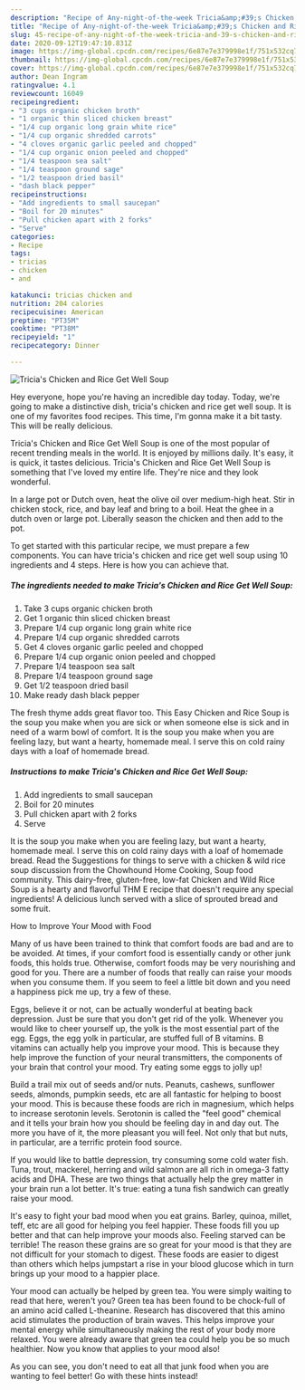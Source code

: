 ```yaml
---
description: "Recipe of Any-night-of-the-week Tricia&amp;#39;s Chicken and Rice Get Well Soup"
title: "Recipe of Any-night-of-the-week Tricia&amp;#39;s Chicken and Rice Get Well Soup"
slug: 45-recipe-of-any-night-of-the-week-tricia-and-39-s-chicken-and-rice-get-well-soup
date: 2020-09-12T19:47:10.831Z
image: https://img-global.cpcdn.com/recipes/6e87e7e379998e1f/751x532cq70/tricias-chicken-and-rice-get-well-soup-recipe-main-photo.jpg
thumbnail: https://img-global.cpcdn.com/recipes/6e87e7e379998e1f/751x532cq70/tricias-chicken-and-rice-get-well-soup-recipe-main-photo.jpg
cover: https://img-global.cpcdn.com/recipes/6e87e7e379998e1f/751x532cq70/tricias-chicken-and-rice-get-well-soup-recipe-main-photo.jpg
author: Dean Ingram
ratingvalue: 4.1
reviewcount: 16049
recipeingredient:
- "3 cups organic chicken broth"
- "1 organic thin sliced chicken breast"
- "1/4 cup organic long grain white rice"
- "1/4 cup organic shredded carrots"
- "4 cloves organic garlic peeled and chopped"
- "1/4 cup organic onion peeled and chopped"
- "1/4 teaspoon sea salt"
- "1/4 teaspoon ground sage"
- "1/2 teaspoon dried basil"
- "dash black pepper"
recipeinstructions:
- "Add ingredients to small saucepan"
- "Boil for 20 minutes"
- "Pull chicken apart with 2 forks"
- "Serve"
categories:
- Recipe
tags:
- tricias
- chicken
- and

katakunci: tricias chicken and 
nutrition: 204 calories
recipecuisine: American
preptime: "PT35M"
cooktime: "PT38M"
recipeyield: "1"
recipecategory: Dinner

---
```



![Tricia&#39;s Chicken and Rice Get Well Soup](https://img-global.cpcdn.com/recipes/6e87e7e379998e1f/751x532cq70/tricias-chicken-and-rice-get-well-soup-recipe-main-photo.jpg)

Hey everyone, hope you're having an incredible day today. Today, we're going to make a distinctive dish, tricia&#39;s chicken and rice get well soup. It is one of my favorites food recipes. This time, I'm gonna make it a bit tasty. This will be really delicious.

Tricia&#39;s Chicken and Rice Get Well Soup is one of the most popular of recent trending meals in the world. It is enjoyed by millions daily. It's easy, it is quick, it tastes delicious. Tricia&#39;s Chicken and Rice Get Well Soup is something that I've loved my entire life. They're nice and they look wonderful.

In a large pot or Dutch oven, heat the olive oil over medium-high heat. Stir in chicken stock, rice, and bay leaf and bring to a boil. Heat the ghee in a dutch oven or large pot. Liberally season the chicken and then add to the pot.


To get started with this particular recipe, we must prepare a few components. You can have tricia&#39;s chicken and rice get well soup using 10 ingredients and 4 steps. Here is how you can achieve that.

<!--inarticleads1-->

##### The ingredients needed to make Tricia&#39;s Chicken and Rice Get Well Soup:

1. Take 3 cups organic chicken broth
1. Get 1 organic thin sliced chicken breast
1. Prepare 1/4 cup organic long grain white rice
1. Prepare 1/4 cup organic shredded carrots
1. Get 4 cloves organic garlic peeled and chopped
1. Prepare 1/4 cup organic onion peeled and chopped
1. Prepare 1/4 teaspoon sea salt
1. Prepare 1/4 teaspoon ground sage
1. Get 1/2 teaspoon dried basil
1. Make ready dash black pepper


The fresh thyme adds great flavor too. This Easy Chicken and Rice Soup is the soup you make when you are sick or when someone else is sick and in need of a warm bowl of comfort. It is the soup you make when you are feeling lazy, but want a hearty, homemade meal. I serve this on cold rainy days with a loaf of homemade bread. 

<!--inarticleads2-->

##### Instructions to make Tricia&#39;s Chicken and Rice Get Well Soup:

1. Add ingredients to small saucepan
1. Boil for 20 minutes
1. Pull chicken apart with 2 forks
1. Serve


It is the soup you make when you are feeling lazy, but want a hearty, homemade meal. I serve this on cold rainy days with a loaf of homemade bread. Read the Suggestions for things to serve with a chicken &amp; wild rice soup discussion from the Chowhound Home Cooking, Soup food community. This dairy-free, gluten-free, low-fat Chicken and Wild Rice Soup is a hearty and flavorful THM E recipe that doesn&#39;t require any special ingredients! A delicious lunch served with a slice of sprouted bread and some fruit. 

How to Improve Your Mood with Food


Many of us have been trained to think that comfort foods are bad and are to be avoided. At times, if your comfort food is essentially candy or other junk foods, this holds true. Otherwise, comfort foods may be very nourishing and good for you. There are a number of foods that really can raise your moods when you consume them. If you seem to feel a little bit down and you need a happiness pick me up, try a few of these.

Eggs, believe it or not, can be actually wonderful at beating back depression. Just be sure that you don't get rid of the yolk. Whenever you would like to cheer yourself up, the yolk is the most essential part of the egg. Eggs, the egg yolk in particular, are stuffed full of B vitamins. B vitamins can actually help you improve your mood. This is because they help improve the function of your neural transmitters, the components of your brain that control your mood. Try eating some eggs to jolly up!

Build a trail mix out of seeds and/or nuts. Peanuts, cashews, sunflower seeds, almonds, pumpkin seeds, etc are all fantastic for helping to boost your mood. This is because these foods are rich in magnesium, which helps to increase serotonin levels. Serotonin is called the "feel good" chemical and it tells your brain how you should be feeling day in and day out. The more you have of it, the more pleasant you will feel. Not only that but nuts, in particular, are a terrific protein food source.

If you would like to battle depression, try consuming some cold water fish. Tuna, trout, mackerel, herring and wild salmon are all rich in omega-3 fatty acids and DHA. These are two things that actually help the grey matter in your brain run a lot better. It's true: eating a tuna fish sandwich can greatly raise your mood. 

It's easy to fight your bad mood when you eat grains. Barley, quinoa, millet, teff, etc are all good for helping you feel happier. These foods fill you up better and that can help improve your moods also. Feeling starved can be terrible! The reason these grains are so great for your mood is that they are not difficult for your stomach to digest. These foods are easier to digest than others which helps jumpstart a rise in your blood glucose which in turn brings up your mood to a happier place.

Your mood can actually be helped by green tea. You were simply waiting to read that here, weren't you? Green tea has been found to be chock-full of an amino acid called L-theanine. Research has discovered that this amino acid stimulates the production of brain waves. This helps improve your mental energy while simultaneously making the rest of your body more relaxed. You were already aware that green tea could help you be so much healthier. Now you know that applies to your mood also!

As you can see, you don't need to eat all that junk food when you are wanting to feel better! Go  with  these hints  instead!

